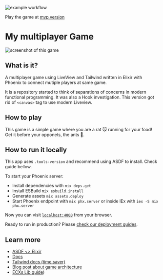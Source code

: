 ![example workflow](https://github.com/matheusheck/multiplayer_game/actions/workflows/elixir.yml/badge.svg)

Play the game at [mvp version](https://multiplayer-game.fly.dev/)
# My multiplayer Game

![screenshot of this game](https://github.com/matheusheck/multiplayer_game/assets/39709032/80540279-b737-48e6-98fe-41f4b08aaec1)

## What is it?

A multiplayer game using LiveView and Tailwind written in Elixir with Phoenix to connect mutiple players at same game.

It is a repository started to think of separations of concerns in modern functional programming.
It was also a Hook investigation. This version got rid of `<canvas>` tag to use modern Liveview.

## How to play

This game is a simple game where you are a rat 🐭 running for your food!
Get it before your opponets, the ants 🐜.

## How to run it locally

This app uses `.tools-version` and recommend using ASDF to install. Check guide bellow.

To start your Phoenix server:

- Install dependencies with `mix deps.get`
- Install ESBuild `mix esbuild.install`
- Generate assets `mix assets.deploy`
- Start Phoenix endpoint with `mix phx.server` or inside IEx with `iex -S mix phx.server`

Now you can visit [`localhost:4000`](http://localhost:4000) from your browser.

Ready to run in production? Please [check our deployment guides](https://hexdocs.pm/phoenix/deployment.html).

## Learn more

- [ASDF <> Elixir]([https://hexdocs.pm/phoenix_live_view/Phoenix.LiveView.html](https://thinkingelixir.com/install-elixir-using-asdf/))
- [Docs](https://hexdocs.pm/phoenix_live_view/Phoenix.LiveView.html)
- [Tailwind docs (time saver)](https://tailwindcss.com/docs/)
- [Blog post about game architecture](https://dockyard.com/blog/2023/07/06/ecsx-a-new-approach-to-game-development-in-elixir)
- [ECXs Lib guide](https://hexdocs.pm/ecsx/web_frontend_liveview.html#client-input-via-liveview))
